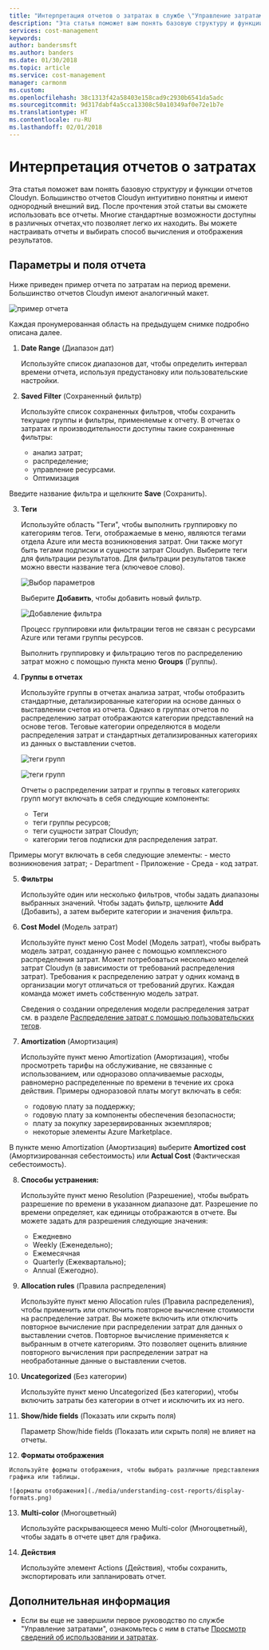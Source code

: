 ```yaml
---
title: "Интерпретация отчетов о затратах в службе \"Управление затратами Azure\" | Документация Майкрософт"
description: "Эта статья поможет вам понять базовую структуру и функции отчетов Cloudyn."
services: cost-management
keywords: 
author: bandersmsft
ms.author: banders
ms.date: 01/30/2018
ms.topic: article
ms.service: cost-management
manager: carmonm
ms.custom: 
ms.openlocfilehash: 38c1313f42a58403e158cad9c2930b6541da5adc
ms.sourcegitcommit: 9d317dabf4a5cca13308c50a10349af0e72e1b7e
ms.translationtype: HT
ms.contentlocale: ru-RU
ms.lasthandoff: 02/01/2018
---
```

# <a name="understanding-cost-reports"></a>Интерпретация отчетов о затратах

Эта статья поможет вам понять базовую структуру и функции отчетов Cloudyn. Большинство отчетов Cloudyn интуитивно понятны и имеют однородный внешний вид. После прочтения этой статьи вы сможете использовать все отчеты. Многие стандартные возможности доступны в различных отчетах,что позволяет легко их находить. Вы можете настраивать отчеты и выбирать способ вычисления и отображения результатов.

## <a name="report-fields-and-options"></a>Параметры и поля отчета

Ниже приведен пример отчета по затратам на период времени. Большинство отчетов Cloudyn имеют аналогичный макет.

![пример отчета](./media/understanding-cost-reports/sample-report.png)

Каждая пронумерованная область на предыдущем снимке подробно описана далее.

1. **Date Range** (Диапазон дат)

    Используйте список диапазонов дат, чтобы определить интервал времени отчета, используя предустановку или пользовательские настройки.
2. **Saved Filter** (Сохраненный фильтр)

    Используйте список сохраненных фильтров, чтобы сохранить текущие группы и фильтры, применяемые к отчету. В отчетах о затратах и производительности доступны такие сохраненные фильтры:

      - анализ затрат;
      - распределение;
      - управление ресурсами.
      - Оптимизация

  Введите название фильтра и щелкните **Save** (Сохранить).

3. **Теги**

    Используйте область "Теги", чтобы выполнить группировку по категориям тегов. Теги, отображаемые в меню, являются тегами отдела Azure или места возникновения затрат. Они также могут быть тегами подписки и сущности затрат Cloudyn. Выберите теги для фильтрации результатов. Для фильтрации результатов также можно ввести название тега (ключевое слово).

    ![Выбор параметров](./media/understanding-cost-reports/select-options.png)

    Выберите **Добавить**, чтобы добавить новый фильтр.

    ![Добавление фильтра](./media/understanding-cost-reports/add-filter.png)

    Процесс группировки или фильтрации тегов не связан с ресурсами Azure или тегами группы ресурсов.

    Выполнить группировку и фильтрацию тегов по распределению затрат можно с помощью пункта меню **Groups** (Группы).

4. **Группы в отчетах**

    Используйте группы в отчетах анализа затрат, чтобы отобразить стандартные, детализированные категории на основе данных о выставлении счетов из отчета.  Однако в группах отчетов по распределению затрат отображаются категории представлений на основе тегов. Теговые категории определяются в модели распределения затрат и стандартных детализированных категориях из данных о выставлении счетов.

    ![теги групп](./media/understanding-cost-reports/groups-tags01.png)

    ![теги групп](./media/understanding-cost-reports/groups-tags02.png)

    Отчеты о распределении затрат и группы в теговых категориях групп могут включать в себя следующие компоненты:
      - Теги
      - теги группы ресурсов;
      - теги сущности затрат Cloudyn;
      - категории тегов подписки для распределения затрат.

  Примеры могут включать в себя следующие элементы:
     - место возникновения затрат;
     - Department
     - Приложение
     - Среда
     - код затрат.

5. **Фильтры**

    Используйте один или несколько фильтров, чтобы задать диапазоны выбранных значений. Чтобы задать фильтр, щелкните **Add** (Добавить), а затем выберите категории и значения фильтра.

6. **Cost Model** (Модель затрат)

    Используйте пункт меню Cost Model (Модель затрат), чтобы выбрать модель затрат, созданную ранее с помощью комплексного распределения затрат. Может потребоваться несколько моделей затрат Cloudyn (в зависимости от требований распределения затрат). Требования к распределению затрат у одних команд в организации могут отличаться от требований других. Каждая команда может иметь собственную модель затрат.

    Сведения о создании определения модели распределения затрат см. в разделе [Распределение затрат с помощью пользовательских тегов](tutorial-manage-costs.md#use-custom-tags-to-allocate-costs).

7. **Amortization** (Амортизация)

    Используйте пункт меню Amortization (Амортизация), чтобы просмотреть тарифы на обслуживание, не связанные с использованием, или одноразово оплачиваемые расходы, равномерно распределенные по времени в течение их срока действия. Примеры одноразовой платы могут включать в себя:
    - годовую плату за поддержку;
    - годовую плату за компоненты обеспечения безопасности;
    - плату за покупку зарезервированных экземпляров;
    - некоторые элементы Azure Marketplace.

  В пункте меню Amortization (Амортизация) выберите **Amortized cost** (Амортизированная себестоимость) или **Actual Cost** (Фактическая себестоимость).

8. **Способы устранения:**

    Используйте пункт меню Resolution (Разрешение), чтобы выбрать разрешение по времени в указанном диапазоне дат. Разрешение по времени определяет, как единицы отображаются в отчете. Вы можете задать для разрешения следующие значения:
    - Ежедневно
    - Weekly (Еженедельно);
    - Ежемесячная
    - Quarterly (Ежеквартально);
    - Annual (Ежегодно).

9. **Allocation rules** (Правила распределения)

    Используйте пункт меню Allocation rules (Правила распределения), чтобы применить или отключить повторное вычисление стоимости на распределение затрат. Вы можете включить или отключить повторное вычисление при распределении затрат для данных о выставлении счетов. Повторное вычисление применяется к выбранным в отчете категориям. Это позволяет оценить влияние повторного вычисления при распределении затрат на необработанные данные о выставлении счетов.

10. **Uncategorized** (Без категории)

    Используйте пункт меню Uncategorized (Без категории), чтобы включить затраты без категории в отчет и исключить их из него.

11. **Show/hide fields** (Показать или скрыть поля)

    Параметр Show/hide fields (Показать или скрыть поля) не влияет на отчеты.

12.   **Форматы отображения**

    Используйте форматы отображения, чтобы выбрать различные представления графика или таблицы.

    ![форматы отображения](./media/understanding-cost-reports/display-formats.png)

13. **Multi-color** (Многоцветный)

    Используйте раскрывающееся меню Multi-color (Многоцветный), чтобы задать в отчете цвет для графика.

14. **Действия**

    Используйте элемент Actions (Действия), чтобы сохранить, экспортировать или запланировать отчет.

## <a name="next-steps"></a>Дополнительная информация

- Если вы еще не завершили первое руководство по службе "Управление затратами", ознакомьтесь с ним в статье [Просмотр сведений об использовании и затратах](tutorial-review-usage.md).
